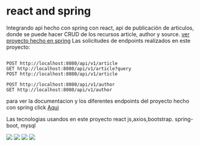 # react and spring

Integrando api hecho con spring con react, api de publicación de articulos, donde se puede hacer CRUD de los recursos article, author y source.
 [ver proyecto hecho en spring](https://github.com/santy-ramirez/news)
Las solicitudes de endpoints realizados en este proyecto:




~~~

POST http://localhost:8080/api/v1/article
GET http://localhost:8080/api/v1/article?query
POST http://localhost:8080/api/v1/article

POST http://localhost:8080/api/v1/author
GET http://localhost:8080/api/v1/author

~~~


para ver la documentacion y los diferentes endpoints del proyecto hecho con spring click [Aqui](https://documenter.getpostman.com/view/21526249/VUjQkjKG)

Las tecnologias usandos en este proyecto react js,axios,bootstrap.
spring-boot, mysql

![](https://img.shields.io/badge/-spring-yellow?logo=spring)
![](https://img.shields.io/badge/mysql-gren?logo=mysql)
![](https://img.shields.io/badge/react-black?logo=react)
![](https://img.shields.io/badge/bootstrap-black?logo=bootstrap)
